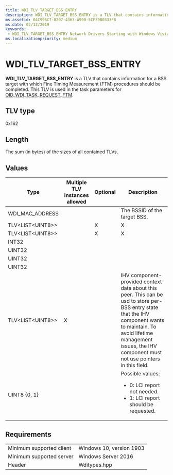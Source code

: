 ```yaml
---
title: WDI_TLV_TARGET_BSS_ENTRY
description: WDI_TLV_TARGET_BSS_ENTRY is a TLV that contains information for a BSS target with which Fine Timing Measurement (FTM) procedures should be completed.
ms.assetid: 04C996C7-8207-4363-A990-5CF39B0333F8
ms.date: 02/13/2019
keywords:
 - WDI_TLV_TARGET_BSS_ENTRY Network Drivers Starting with Windows Vista
ms.localizationpriority: medium
---
```


# WDI_TLV_TARGET_BSS_ENTRY

**WDI_TLV_TARGET_BSS_ENTRY** is a TLV that contains information for a BSS target with which Fine Timing Measurement (FTM) procedures should be completed. This TLV is used in the task parameters for [OID_WDI_TASK_REQUEST_FTM](oid-wdi-task-request-ftm.md).

## TLV type

0x162

## Length

The sum (in bytes) of the sizes of all contained TLVs.

## Values

| Type | Multiple TLV instances allowed | Optional | Description |
| --- | --- | --- | --- |
| WDI_MAC_ADDRESS |   |   | The BSSID of the target BSS. |
| TLV\<LIST\<UINT8>> |   | X | X | The probe response frame. If no probe response has been received, this field is empty. |
| TLV\<LIST\<UINT8>> |   | X | X | The beacon frame. If no beacon has been received, this field is empty. |
| INT32 |   |   |   | The received signal strength indicator (RSSI) value of the beacon or probe response from the peer. This is in units of decibels referenced to 1.0 milliwatts (dBm). |
| UINT32 |   |   |   | The link quality value ranging from 0 through 100. A value of 100 specifies the highest link quality. |
| UINT32 |   |   |   | The logical channel number of the target BSS. |
| UINT32 |   |   |   | The Band ID of the target BSS. |
| TLV\<LIST\<UINT8>> | X |  | IHV component-provided context data about this peer. This can be usd to store per-BSS entry state that the IHV component wants to maintain. To avoid lifetime management issues, the IHV component must not use pointers in this field. |
| UINT8 {0, 1}  |   |   | Possible values: <ul><li>0: LCI report not needed.</li><li>1: LCI report should be requested.</li></ul> |

## Requirements

|   |   |
| --- | --- |
| Minimum supported client | Windows 10, version 1903 |
| Minimum supported server | Windows Server 2016 |
| Header | Wditypes.hpp |